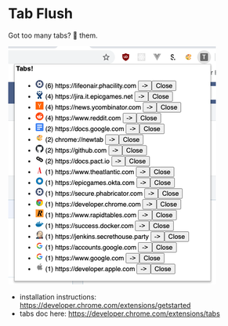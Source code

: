 # Tab Flush

Got too many tabs? 🚽 them.

![Screenshot](/docs/images/screenshot.png?raw=true "ScreenShot")

- installation instructions: https://developer.chrome.com/extensions/getstarted
- tabs doc here: https://developer.chrome.com/extensions/tabs
